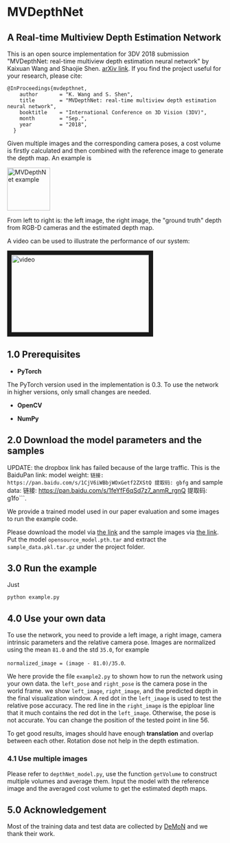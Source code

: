 # MVDepthNet
## A Real-time Multiview Depth Estimation Network

This is an open source implementation for 3DV 2018 submission "MVDepthNet: real-time multiview depth estimation neural network" by Kaixuan Wang and Shaojie Shen. [arXiv link](https://arxiv.org/abs/1807.08563). If you find the project useful for your research, please cite:

```
@InProceedings{mvdepthnet,
    author       = "K. Wang and S. Shen",
    title        = "MVDepthNet: real-time multiview depth estimation neural network",
    booktitle    = "International Conference on 3D Vision (3DV)",
    month        = "Sep.",
    year         = "2018",
  }
```

Given multiple images and the corresponding camera poses, a cost volume is firstly calculated and then combined with the reference image to generate the depth map. An example is 

<img src="fig/example.png" alt="MVDepthNet example" width = "320*2" height = "100">

From left to right is: the left image, the right image, the "ground truth" depth from RGB-D cameras and the estimated depth map.

A video can be used to illustrate the performance of our system:

<a href="https://youtu.be/8jUlN-ZROl0" target="_blank"><img src="fig/mvdepthnet_cover.PNG" 
alt="video" width="320" height="180" border="10" /></a>

## 1.0 Prerequisites
+ **PyTorch**

The PyTorch version used in the implementation is 0.3. To use the network in higher versions, only small changes are needed.

+ **OpenCV**

+ **NumPy**

## 2.0 Download the model parameters and the samples

UPDATE: the dropbox link has failed because of the large traffic. This is the BaiduPan link: model weight: ```链接: https://pan.baidu.com/s/1CjV6iWBbjWOxGetf2ZXStQ 提取码: gbfg``` and sample data: 链接: https://pan.baidu.com/s/1feYfF6qSd7z7_anmR_rgnQ 提取码: g1fo```.

We provide a trained model used in our paper evaluation and some images to run the example code.

Please download the model via [the link](https://www.dropbox.com/s/o1n1w0chlrw4lqt/opensource_model.pth.tar?dl=0) and the sample images via [the link](https://www.dropbox.com/s/hr59f24byc3x8z3/sample_data.pkl.tar.gz?dl=0). Put the model ```opensource_model.pth.tar``` and extract the ```sample_data.pkl.tar.gz``` under the project folder.

## 3.0 Run the example

Just

```python example.py```

## 4.0 Use your own data

To use the network, you need to provide a left image, a right image, camera intrinsic parameters and the relative camera pose. Images are normalized using the mean ```81.0``` and the std ```35.0```, for example

```normalized_image = (image - 81.0)/35.0```.

We here provide the file ```example2.py``` to shown how to run the network using your own data. the ```left_pose``` and ```right_pose``` is the camera pose in the world frame. we show ```left_image```, ```right_image```, and the predicted depth in the final visualization window. A red dot in the ```left_image``` is used to test the relative pose accuracy. The red line in the ```right_image``` is the epiploar line that it much contains the red dot in the ```left_image```. Otherwise, the pose is not accurate. You can change the position of the tested point in line 56.

To get good results, images should have enough **translation** and overlap between each other. Rotation dose not help in the depth estimation.

### 4.1 Use multiple images

Please refer to ```depthNet_model.py```, use the function ```getVolume``` to construct multiple volumes and average them. Input the model with the reference image and the averaged cost volume to get the estimated depth maps.

## 5.0 Acknowledgement
Most of the training data and test data are collected by [DeMoN](https://github.com/lmb-freiburg/demon) and we thank their work.

